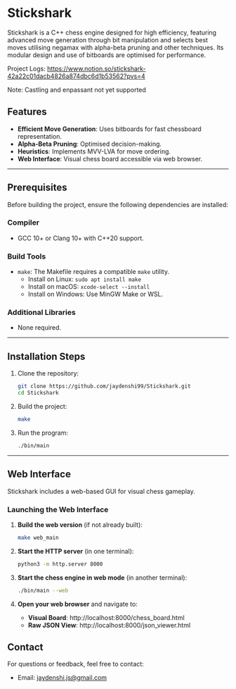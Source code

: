 # Stickshark

Stickshark is a C++ chess engine designed for high efficiency, featuring advanced move generation through bit manipulation and selects best moves utilising negamax with alpha-beta pruning and other techniques. Its modular design and use of bitboards are optimised for performance.

Project Logs: https://www.notion.so/stickshark-42a22c01dacb4826a874dbc6d1b53562?pvs=4

Note: Castling and enpassant not yet supported

## Features
- **Efficient Move Generation**: Uses bitboards for fast chessboard representation.
- **Alpha-Beta Pruning**: Optimised decision-making.
- **Heuristics**: Implements MVV-LVA for move ordering.
- **Web Interface**: Visual chess board accessible via web browser.

---

## Prerequisites

Before building the project, ensure the following dependencies are installed:

### Compiler
- GCC 10+ or Clang 10+ with C++20 support.

### Build Tools
- `make`: The Makefile requires a compatible `make` utility.
  - Install on Linux: `sudo apt install make`
  - Install on macOS: `xcode-select --install`
  - Install on Windows: Use MinGW Make or WSL.

### Additional Libraries
- None required.

---

## Installation Steps

1. Clone the repository:
   ```bash
   git clone https://github.com/jaydenshi99/Stickshark.git
   cd Stickshark
   ```

2. Build the project:
   ```bash
   make
   ```

3. Run the program:
   ```bash
   ./bin/main
   ```

---

## Web Interface

Stickshark includes a web-based GUI for visual chess gameplay.

### Launching the Web Interface

1. **Build the web version** (if not already built):
   ```bash
   make web_main
   ```

2. **Start the HTTP server** (in one terminal):
   ```bash
   python3 -m http.server 8000
   ```

3. **Start the chess engine in web mode** (in another terminal):
   ```bash
   ./bin/main --web
   ```

4. **Open your web browser** and navigate to:
   - **Visual Board**: http://localhost:8000/chess_board.html
   - **Raw JSON View**: http://localhost:8000/json_viewer.html

## Contact
For questions or feedback, feel free to contact:
- Email: jaydenshi.js@gmail.com
